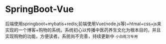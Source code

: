 # SpringBoot-Vue
后端使用springboot+mybatis+redis;前端使用Vue(node.js等)+htmal+css+js来实现的一个博客+购物的系统。系统初心以传播中医药养生文化为根本目的，并且实现购物的功能，方便读者。系统尚不完善，持续更新中
``小白练习专用``
